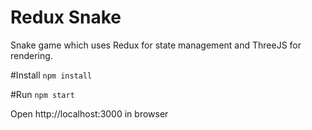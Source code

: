 # Redux Snake
Snake game which uses Redux for state management and ThreeJS for rendering.

#Install
```npm install```

#Run
```npm start```

Open http://localhost:3000 in browser

